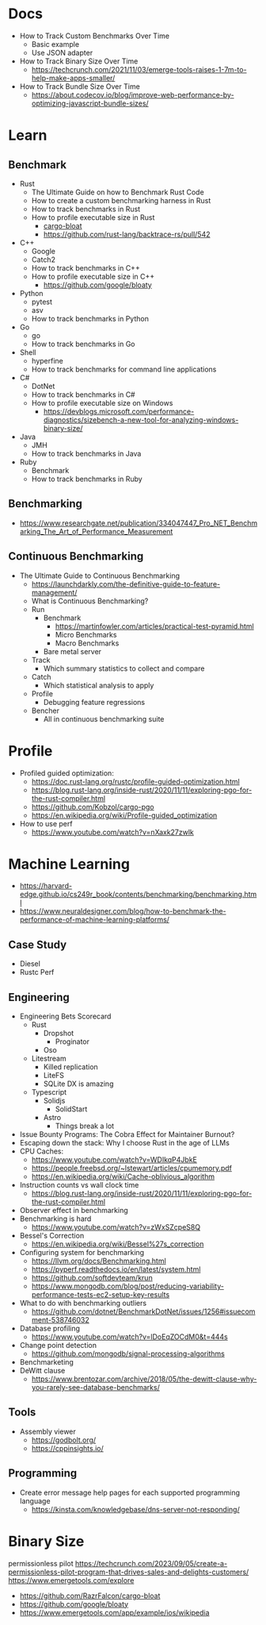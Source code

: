 # Docs
- How to Track Custom Benchmarks Over Time
  - Basic example
  - Use JSON adapter
- How to Track Binary Size Over Time
  - https://techcrunch.com/2021/11/03/emerge-tools-raises-1-7m-to-help-make-apps-smaller/
- How to Track Bundle Size Over Time
  - https://about.codecov.io/blog/improve-web-performance-by-optimizing-javascript-bundle-sizes/

# Learn

## Benchmark
- Rust
  - The Ultimate Guide on how to Benchmark Rust Code
  - How to create a custom benchmarking harness in Rust
  - How to track benchmarks in Rust
  - How to profile executable size in Rust
    - [cargo-bloat](https://github.com/RazrFalcon/cargo-bloat)
    - https://github.com/rust-lang/backtrace-rs/pull/542
- C++
  - Google
  - Catch2
  - How to track benchmarks in C++
  - How to profile executable size in C++
    - https://github.com/google/bloaty
- Python
  - pytest
  - asv
  - How to track benchmarks in Python
- Go
  - go
  - How to track benchmarks in Go
- Shell
  - hyperfine
  - How to track benchmarks for command line applications
- C#
  - DotNet
  - How to track benchmarks in C#
  - How to profile executable size on Windows
    - https://devblogs.microsoft.com/performance-diagnostics/sizebench-a-new-tool-for-analyzing-windows-binary-size/
- Java
  - JMH
  - How to track benchmarks in Java
- Ruby
  - Benchmark
  - How to track benchmarks in Ruby

## Benchmarking
- https://www.researchgate.net/publication/334047447_Pro_NET_Benchmarking_The_Art_of_Performance_Measurement

## Continuous Benchmarking
- The Ultimate Guide to Continuous Benchmarking
    - https://launchdarkly.com/the-definitive-guide-to-feature-management/
    - What is Continuous Benchmarking?
    - Run
      - Benchmark
        - https://martinfowler.com/articles/practical-test-pyramid.html
        - Micro Benchmarks
        - Macro Benchmarks
      - Bare metal server
    - Track
        - Which summary statistics to collect and compare
    - Catch
        - Which statistical analysis to apply
    - Profile
        - Debugging feature regressions
    - Bencher
        - All in continuous benchmarking suite

# Profile
- Profiled guided optimization:
  - https://doc.rust-lang.org/rustc/profile-guided-optimization.html
  - https://blog.rust-lang.org/inside-rust/2020/11/11/exploring-pgo-for-the-rust-compiler.html
  - https://github.com/Kobzol/cargo-pgo
  - https://en.wikipedia.org/wiki/Profile-guided_optimization
- How to use perf
  - https://www.youtube.com/watch?v=nXaxk27zwlk

# Machine Learning
- https://harvard-edge.github.io/cs249r_book/contents/benchmarking/benchmarking.html
- https://www.neuraldesigner.com/blog/how-to-benchmark-the-performance-of-machine-learning-platforms/

## Case Study
- Diesel
- Rustc Perf

## Engineering
- Engineering Bets Scorecard
  - Rust
    - Dropshot
      - Proginator
    - Oso
  - Litestream
    - Killed replication
    - LiteFS
    - SQLite DX is amazing
  - Typescript
    - Solidjs
      - SolidStart
    - Astro
      - Things break a lot
- Issue Bounty Programs: The Cobra Effect for Maintainer Burnout?
- Escaping down the stack: Why I choose Rust in the age of LLMs
- CPU Caches:
  - https://www.youtube.com/watch?v=WDIkqP4JbkE
  - https://people.freebsd.org/~lstewart/articles/cpumemory.pdf
  - https://en.wikipedia.org/wiki/Cache-oblivious_algorithm
- Instruction counts vs wall clock time
  - https://blog.rust-lang.org/inside-rust/2020/11/11/exploring-pgo-for-the-rust-compiler.html
- Observer effect in benchmarking
- Benchmarking is hard
  - https://www.youtube.com/watch?v=zWxSZcpeS8Q
- Bessel's Correction
  - https://en.wikipedia.org/wiki/Bessel%27s_correction
- Configuring system for benchmarking
  - https://llvm.org/docs/Benchmarking.html
  - https://pyperf.readthedocs.io/en/latest/system.html
  - https://github.com/softdevteam/krun
  - https://www.mongodb.com/blog/post/reducing-variability-performance-tests-ec2-setup-key-results
- What to do with benchmarking outliers
  - https://github.com/dotnet/BenchmarkDotNet/issues/1256#issuecomment-538746032
- Database profiling
  - https://www.youtube.com/watch?v=lDoEqZOCdM0&t=444s
- Change point detection
  - https://github.com/mongodb/signal-processing-algorithms
- Benchmarketing
- DeWitt clause
  - https://www.brentozar.com/archive/2018/05/the-dewitt-clause-why-you-rarely-see-database-benchmarks/

## Tools
- Assembly viewer
  - https://godbolt.org/
  - https://cppinsights.io/

## Programming
- Create error message help pages for each supported programming language
  - https://kinsta.com/knowledgebase/dns-server-not-responding/

# Binary Size

permissionless pilot
https://techcrunch.com/2023/09/05/create-a-permissionless-pilot-program-that-drives-sales-and-delights-customers/
https://www.emergetools.com/explore
- https://github.com/RazrFalcon/cargo-bloat
- https://github.com/google/bloaty
- https://www.emergetools.com/app/example/ios/wikipedia